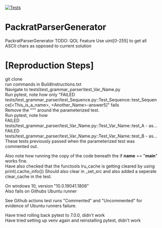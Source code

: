 [![Tests](https://github.com/TimMeiwald/PackratParserGenerator/actions/workflows/PackratParserGenerator.yml/badge.svg)](https://github.com/TimMeiwald/PackratParserGenerator/actions/workflows/PackratParserGenerator.yml)
# PackratParserGenerator
PackratParserGenerator
TODO: QOL Feature Use uint[0-255] to get all ASCII chars as opposed to current solution  


# [Reproduction Steps]
git clone <repo>    
run commands in BuildInstructions.txt      
Navigate to tests\test_grammar_parser\test_Var_Name.py     
Run pytest, note how only "FAILED tests/test_grammar_parser/test_Sequence.py::Test_Sequence::test_Sequence[<This_is_a_name>, <Another_Name>-answer5]" fails    
Remove the """ around the parameterized test.     
Run pytest, note how     
   FAILED tests/test_grammar_parser/test_Var_Name.py::Test_Var_Name::test_A - as...    
   FAILED tests/test_grammar_parser/test_Var_Name.py::Test_Var_Name::test_B - as...    
These tests previously passed when the parameterized test was commented out.     

Also note how running the copy of the code beneath the if __name__ == "__main__" works fine.    
Have also checked that the functools lru_cache is getting cleared by using
print(<method>.cache_info())
Should also clear in _set_src and also added a seperate clear_cache in the test. 
 
 
On windows 10, version "10.0.19041.1806"    
Also fails on Githubs Ubuntu runner    

See Github actions test runs "Commented" and "Uncommented" for evidence of Ubuntu runners failure. 

Have tried rolling back pytest to 7.0.0, didn't work    
Have tried setting up venv again and reinstalling pytest, didn't work    
 

